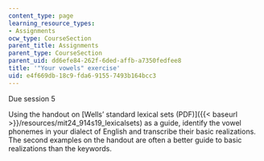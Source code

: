 ```yaml
---
content_type: page
learning_resource_types:
- Assignments
ocw_type: CourseSection
parent_title: Assignments
parent_type: CourseSection
parent_uid: dd6efe84-262f-6ded-affb-a7350fedfee8
title: '"Your vowels" exercise'
uid: e4f669db-18c9-fda6-9155-7493b164bcc3
---
```


Due session 5

Using the handout on [Wells’ standard lexical sets (PDF)]({{< baseurl >}}/resources/mit24_914s19_lexicalsets) as a guide, identify the vowel phonemes in your dialect of English and transcribe their basic realizations. The second examples on the handout are often a better guide to basic realizations than the keywords.